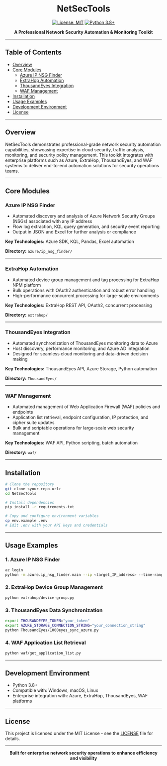 <div align="center">

# NetSecTools

[![License: MIT](https://img.shields.io/badge/License-MIT-yellow.svg)](https://opensource.org/licenses/MIT)
[![Python 3.8+](https://img.shields.io/badge/python-3.8+-blue.svg)](https://www.python.org/downloads/)

**A Professional Network Security Automation & Monitoring Toolkit**

</div>

---

## Table of Contents

- [Overview](#overview)
- [Core Modules](#core-modules)
  - [Azure IP NSG Finder](#azure-ip-nsg-finder)
  - [ExtraHop Automation](#extrahop-automation)
  - [ThousandEyes Integration](#thousandeyes-integration)
  - [WAF Management](#waf-management)
- [Installation](#installation)
- [Usage Examples](#usage-examples)
- [Development Environment](#development-environment)
- [License](#license)

---

## Overview

NetSecTools demonstrates professional-grade network security automation capabilities, showcasing expertise in cloud security, traffic analysis, monitoring, and security policy management. This toolkit integrates with enterprise platforms such as Azure, ExtraHop, ThousandEyes, and WAF systems to deliver end-to-end automation solutions for security operations teams.

---

## Core Modules

### Azure IP NSG Finder

- Automated discovery and analysis of Azure Network Security Groups (NSGs) associated with any IP address
- Flow log extraction, KQL query generation, and security event reporting
- Output in JSON and Excel for further analysis or compliance

**Key Technologies:** Azure SDK, KQL, Pandas, Excel automation

**Directory:** `azure/ip_nsg_finder/`

---

### ExtraHop Automation

- Automated device group management and tag processing for ExtraHop NPM platform
- Bulk operations with OAuth2 authentication and robust error handling
- High-performance concurrent processing for large-scale environments

**Key Technologies:** ExtraHop REST API, OAuth2, concurrent processing

**Directory:** `extrahop/`

---

### ThousandEyes Integration

- Automated synchronization of ThousandEyes monitoring data to Azure
- Host discovery, performance monitoring, and Azure AD integration
- Designed for seamless cloud monitoring and data-driven decision making

**Key Technologies:** ThousandEyes API, Azure Storage, Python automation

**Directory:** `ThousandEyes/`

---

### WAF Management

- Automated management of Web Application Firewall (WAF) policies and endpoints
- Application list retrieval, endpoint configuration, IP protection, and cipher suite updates
- Bulk and scriptable operations for large-scale web security management

**Key Technologies:** WAF API, Python scripting, batch automation

**Directory:** `waf/`

---

## Installation

```bash
# Clone the repository
git clone <your-repo-url>
cd NetSecTools

# Install dependencies
pip install -r requirements.txt

# Copy and configure environment variables
cp env.example .env
# Edit .env with your API keys and credentials
```

---

## Usage Examples

### 1. Azure IP NSG Finder

```bash
az login
python -m azure.ip_nsg_finder.main --ip <target_IP_address> --time-range 24 --verbose
```

### 2. ExtraHop Device Group Management

```bash
python extrahop/device-group.py
```

### 3. ThousandEyes Data Synchronization

```bash
export THOUSANDEYES_TOKEN="your_token"
export AZURE_STORAGE_CONNECTION_STRING="your_connection_string"
python ThousandEyes/1000eyes_sync_azure.py
```

### 4. WAF Application List Retrieval

```bash
python waf/get_application_list.py
```

---

## Development Environment

- Python 3.8+
- Compatible with: Windows, macOS, Linux
- Enterprise integration with: Azure, ExtraHop, ThousandEyes, WAF platforms

---

## License

This project is licensed under the MIT License - see the [LICENSE](LICENSE) file for details.

---

<div align="center">

**Built for enterprise network security operations to enhance efficiency and visibility**

</div>
</div>
